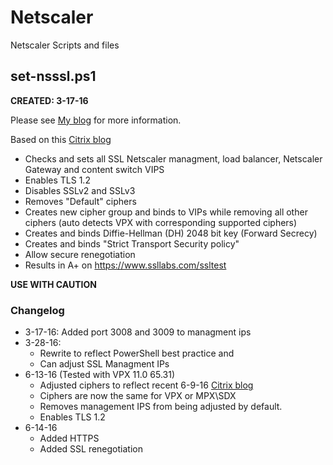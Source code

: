 # Netscaler
Netscaler Scripts and files

## set-nsssl.ps1 
**CREATED: 3-17-16**

Please see [My blog](http://techdrabble.com/citrix/16-getting-an-a-for-netscaler-from-ssllabs-com) for more information.

Based on this [Citrix blog](https://www.citrix.com/blogs/2015/05/22/scoring-an-a-at-ssllabs-com-with-citrix-netscaler-the-sequel)
- Checks and sets all SSL Netscaler managment, load balancer, Netscaler Gateway and content switch VIPS
- Enables TLS 1.2
- Disables SSLv2 and SSLv3
- Removes "Default" ciphers
- Creates new cipher group and binds to VIPs while removing all other ciphers (auto detects VPX with corresponding supported ciphers)
- Creates and binds Diffie-Hellman (DH) 2048 bit key (Forward Secrecy)
- Creates and binds "Strict Transport Security policy"
- Allow secure renegotiation
- Results in A+ on https://www.ssllabs.com/ssltest

**USE WITH CAUTION**
### Changelog
- 3-17-16: Added port 3008 and 3009 to managment ips
- 3-28-16: 
    - Rewrite to reflect PowerShell best practice and 
    - Can adjust SSL Managment IPs
- 6-13-16 (Tested with VPX 11.0 65.31)
    - Adjusted ciphers to reflect recent 6-9-16 [Citrix blog](https://www.citrix.com/blogs/2016/06/09/scoring-an-a-at-ssllabs-com-with-citrix-netscaler-2016-update) 
    - Ciphers are now the same for VPX or MPX\SDX
    - Removes management IPS from being adjusted by default.
    - Enables TLS 1.2
- 6-14-16
    - Added HTTPS
    - Added SSL renegotiation 
